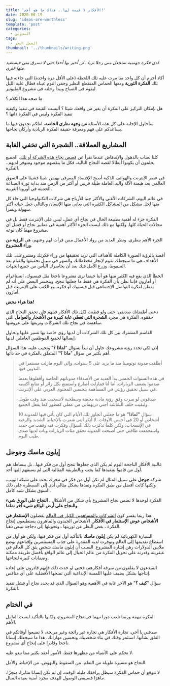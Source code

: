 ```yaml
---
title: 'الأفكار لا قيمة لها.. هناك ما هو أهم!'
date: 2020-06-19
slug: 'ideas-are-worthless'
template: 'post'
categories:
  - التدوين
tags:
  - العمل الحر
thumbnail: '../thumbnails/writing.png'
---
```


_لدي فكرة جهنمية ستجعل مني رجلا ثريا.. لن أخبر بها أحدا حتى لا تسرق مني فيستفيد منها غيري._

أكاد أجزم أن كل واحد منا مرت عليه تلك اللحظة (على الأقل مرة واحدة) التي جاءته فيها تلك **الفكرة الثورية** ومعها الحماس المنقطع النظير وجفى النوم عيناه فطال عليه الليل ليقوم في الصباح ويبدأ رحلته في مشروع المليونير.

ما صحة هذا الكلام ؟

هل بإمكان التركيز على الفكرة أن يغير من واقعك شيئا ؟ أليست القيمة في تنفيذ وكيفية تنفيذ الفكرة وليس في الفكرة ذاتها ؟

سأحاول الإجابة على كل هذه الأسئلة **من وجهة نظري الخاصة**، لعلكم تجدون فيها ما يساعدكم على فهم ومعرفة حقيقة الفكرة الريادية وأركان نجاحها.

## المشاريع العملاقة.. الشجرة التي تخفي الغابة

كلنا نصاب بالذهول والإندهاش عندما نقرأ عن [قصص نجاح هذه الشركة أو تلك](/web-development/successful-programmers-stories). الجميع يحلمون أن يكونوا أبطالا لقصة النجاح التالية، فكل ما ينقصهم موجود ومتوفر لديهم.. الفكرة.

في عصر الإنترنت والهواتف الذكية أصبح الإقتصاد المعرفي يهيمن شيئا فشيئا على السوق العالمي بعد هيمنة الآلة واليد العاملة طيلة قرنين أو أكثر من الزمن منذ بداية ثورة الصناعة الحديثة في أوروبا الغربية.

في عالم اليوم، الشركات الأغنى والأكثر جنيا للأرباح هي شركات التكنولوجيا التي جاء كل منها لحل مشكل من المشاكل الكثيرة التي يعاني منها الإنسان وبالتالي جعل حياته أكثر سهولة ويسرا.

الفكرة جزء له أهمية بطبيعة الحال في نجاح أي عمل، ليس على الإنترنت فقط بل في مجالات الحياة كلها. ولكنها مع ذلك ليست الجزء الأكثر أهمية في معايير نجاح أو فشل أي مشروع مهما كان نوعه.

الجزء الأهم بنظري، ونظر العديد من رواد الأعمال ممن قرأت لهم وعنهم، هي **الرؤية من وراء المشروع**.

أقصد بالرؤية الصورة الكاملة للأهداف التي تريد تحقيقها من وراء فكرتك ومشروعك.. تلك الأهداف هي ما سيجعلك تقوم لإنجاز مخططاتك والسهر في سبيل تحقيقها والقيام بعد السقوط، وزرع الأمل فيك بعد أن يحاصرك اليأس من جميع الجهات.

الخطأ الذي يقع فيه الكثير منها هو أننا حينما نرى مشروعا ناجحا مثل فيسبوك، انستاغرام أو أمازون فإننا نظن بأن الفكرة هي فقط ما جعلتها تنجح، ويتحسر البعض على أنه لم يفطن لفكرة التواصل الإجتماعي قبل فيسبوك أو فكرة بيع الكتب على الإنترنت قبل أمازون.

**هذا هراء محض!**

دعني أطمنإنك صديقي: حتى ولو فطنت لكل تلك الأفكار قبلهم فلن تحقق النجاح الذي حققوه. الفكرة هي مجرد **الشجرة التي تغطي غابة كبيرة من الأشجار والعوامل** التي ساهمت في نجاح تلك الشركات وتربعها على عروشها.

القاسم المشترك بين كل تلك الشركات أن لديها رؤى خاصة بها تسير عليها وتحاول إيصالها لجميع الموظفين العاملين لديها.

إذن لكي تحدد رؤية مشروعك حاول أن تبدأ بسؤال "**لماذا ؟**" وتجيب عليه، هذا السؤال أهم بكثير من سؤال "**ماذا ؟**" المتعلق بالفكرة في حد ذاتها.

<blockquote class="warning">
  <p>
  أطلقت مدونة توتومينا منذ ما يزيد على 5 سنوات، وإلى اليوم مازلت مستمرا في التدوين فيها.
  </p>
  <p>
   في هذه السنوات الخمس بدأ العديد من الأصدقاء مدوناتهم الخاصة وأقفلوها بعدما صدموا بضعف الزيارات. أما أنا فمازلت أصارع وأستمتع بكل زائر أو متابع أكسبه في سبيل تحقيق رؤيتي في المساهمة بتحسين المحتوى العربي على الإنترنت.
  </p>
  <p>
  صدقوني لو سرت وفق رؤية مادية محضة وسطحية لانسحبت منذ وقت طويل ولبقيت خلف الشاشة أجني دريهماتي من عملي كمطور كما يفعل الجميع.
  </p>
  <p>
  سؤال <strong>"لماذا"</strong> هو ما جعلني أتجاوز تلك الأيام التي كان يأتي فيها للمدونة 10 أشخاص أو 20 في أحسن الأوقات. لا أنكر أنني شعرت بالإحباط الشديد والرغبة في الإنسحاب، ولكن كلما تذكرت ذلك السؤال وفكرت فيه وقفت من جديد واستجمعت طاقتي حتى أصبحت المدونة تحقق مئات الزيارات وبات لديها صدى طيب اليوم.
  </p>
</blockquote>

## إيلون ماسك وجوجل

غالبية الأفكار الناجحة اليوم لم يكن الذي جعلوها تنجح أول من فكر فيها.. بل ببساطة هم أول من قاموا بتنفيذها كما يجب وبالطريقة المثالية التي لم يسبقهم إليها أحد.

شركة **جوجل** على سبيل المثال لم تكن أول من فكر في محرك بحث على شبكة الويب، ولكنها كانت أفضل من طبق الفكرة ونفذها بشكل مثالي أدى إلى السيطرة على ذلك السوق بشكل شبه كامل.

الفكرة لوحدها لا تضمن نجاح المشروع بأي شكل من الأشكال.. **النجاح على الورق شيء والنجاح على أرض الواقع شيء آخر تماما**.

هذا ربما يفسر كون [الشركات والمساهمين الكبار في العالم](https://siliconangle.com/2018/09/27/vcs-invest-people-rather-ideas-msignite/) يفضلون **الإستثمار في الأشخاص عوض الإستثمار في الأفكار**. الأشخاص الجيدون والماهرون يستطيعون إنجاح الفكرة ـ بغض النظر عن ثوريتها ـ وتحويلها إلى دجاجة تبيض ذهبا.

السيارة الكهربائية لم يكن **إيلون ماسك** بالتأكيد أول من فكر فيها، ولكن هو أول من استطاع تقديمها إلى العالم وتوفرت لديه المقدرة على جذب المستثمرين وإقناعهم بوضع ملايين الدولارات رهن إشارة المشروع. السبب أن إيلون ماسك شخص يثق كل العالم في عبقريته وقدرته على تحويل الفكرة من عالم الخيال إلى عالم الواقع بأفضل طريقة ممكنة وضمانات كبيرة لنجاحها.

المبدعون لا يقلقون من سرقة أفكارهم، فحتى لو حدث ذلك فإنهم قادرون على إعادة إنتاجها بشكل يضيف عليها اللمسة الإبداعية التي تمنحها الأفضلية على أي منافس.

سؤال "**كيف ؟**" هو الآخر غاية في الأهمية وهو السؤال الذي قد يحدد نجاح أو فشل تنفيذ الفكرة.

## في الختام

الفكرة مهمة وربما تلعب دورا مهما في نجاح المشروع، ولكنها بالتأكيد ليست العامل الأهم.

صدقني يا أخي، تجارة الأفكار هي تجارة غير رائجة وغير مربحة، لا تضيعوا أوقاتكم في القلق بشأنها. استثمر وقتك في بناء شخصيتك وتحسين مهاراتك، هذا ما سيجعلك إنسانا ناجحا وقادرا على إنجاح أي مشروع.

لا تحكم على الأشياء من مظهرها فقط، الأمور أعقد بكثير مما تبدو عليه.

النجاح هو مسيرة طويلة من التعلم، من السقوط والنهوض، من الإحباط والأمل.

لا تتوقع أن حماس الفكرة سيظل يرافقك طيلة الوقت، إن لم تكن إنسانا مثابرا، منجِزًا، ماهرًا فسيبقى الوصول للهدف مجرد أمنية بعيدة المنال.

<Author slug="aissa" />
